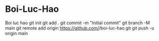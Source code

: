 # Boi-Luc-Hao
Boi luc hao
git init
git add .
git commit -m "Initial commit"
git branch -M main
git remote add origin https://github.com/<your-username>/boi-luc-hao.git
git push -u origin main
